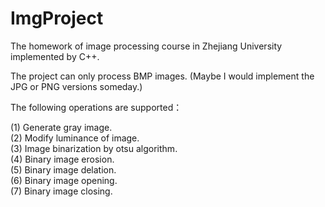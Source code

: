 # ImgProject

The homework of image processing course in Zhejiang University implemented by C++.

The project can only process BMP images. (Maybe I would implement the JPG or PNG versions someday.)

The following operations are supported：

(1) Generate gray image.  
(2) Modify luminance of image.  
(3) Image binarization by otsu algorithm.  
(4) Binary image erosion.  
(5) Binary image delation.  
(6) Binary image opening.  
(7) Binary image closing.  

